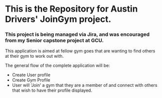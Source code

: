 # This is the Repository for Austin Drivers' JoinGym project.

### This project is being managed via Jira, and was encouraged from my Senior capstone project at GCU.

This application is aimed at fellow gym goes that are wanting to find others at their gym to work out with.

The general flow of the complete application will be:

- Create User profile
- Create Gym Profile
- User will 'Join' a gym that they are a member of and connect with others that wish to have their profile displayed.